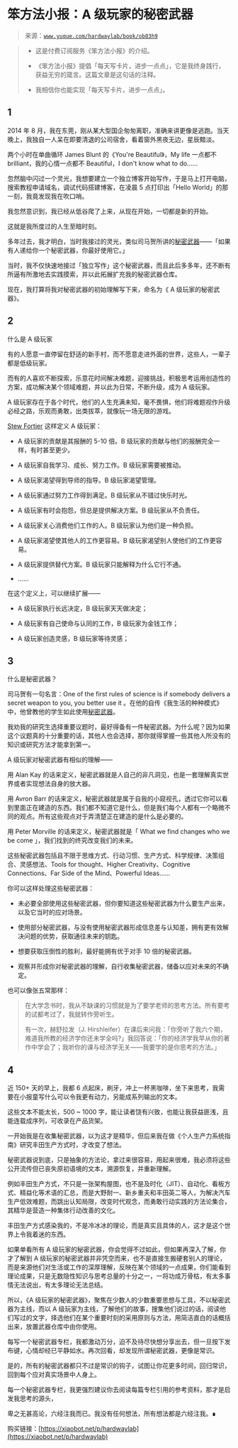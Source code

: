 # 笨方法小报：A 级玩家的秘密武器

> 来源：[`www.yuque.com/hardwaylab/book/ob83h9`](https://www.yuque.com/hardwaylab/book/ob83h9)

> +   这是付费订阅服务《笨方法小报》的介绍。 
> 
> +   《笨方法小报》提倡「每天写卡片，进步一点点」，它是我终身践行，获益无穷的箴言。这篇文章是这句话的注释。 
> 
> +   我相信你也能实现「每天写卡片，进步一点点」。 

## 1

 

2014 年 8 月，我在东莞，刚从某大型国企匆匆离职，准确来讲更像是逃跑。当天晚上，我独自一人呆在即要清退的公司宿舍，看着窗外黑夜无边，星辰黯淡。 

两个小时在单曲循环 James Blunt 的《You're Beautiful》，My life 一点都不 brilliant，我的心情一点都不 Beautiful，I don't know what to do…… 

忽然脑中闪过一个灵光，我想要建立一个独立博客开始写作，于是马上打开电脑，搜索教程申请域名，调试代码搭建博客，在凌晨 5 点打印出「Hello World」的那一刻，我竟发现我在吹口哨。 

我忽然意识到，我已经从低谷爬了上来，从现在开始，一切都是新的开始。 

这就是我所度过的人生至暗时刻。 

多年过去，我才明白，当时我接过的灵光，类似司马贺所讲的[秘密武器](http://www.mesule.com/2016/06/SimonLearn)——「如果有人递给你一个秘密武器，你最好使用它。」 

当时，我不仅快速地接过「独立写作」这个秘密武器，而且此后多多年，还不断有所逼有所激地去实践摸索，并以此拓展扩充我的秘密武器仓库。 

现在，我打算将我对秘密武器的初始理解写下来，命名为《 A 级玩家的秘密武器》。 

## 2

 

什么是 A 级玩家 

有的人愿意一直停留在舒适的新手村，而不愿意走进外面的世界，这些人，一辈子都是低级玩家。 

而有的人喜欢不断探索，乐意花时间解决难题，迎接挑战，积极思考运用创造性的方案，成功解决某个领域难题，并以此为日常，不断升级，成为 A 级玩家。 

A 级玩家存在于各个时代，他们的人生充满未知，毫不畏惧，他们将难题视作升级必经之路，乐观而勇敢，出类拔萃，就像玩一场无限的游戏。 

[Stew Fortier](https://stewfortier.com/a-player-b-player/) 这样定义 A 级玩家： 

+   A 级玩家的贡献是其报酬的 5-10 倍。B 级玩家的贡献与他们的报酬完全一样，有时甚至更少。 

+   A 级玩家自我学习、成长、努力工作。B 级玩家需要被推动。 

+   A 级玩家渴望得到导师的指导。B 级玩家渴望管理。 

+   A 级玩家通过努力工作得到满足。B 级玩家从不错过快乐时光。 

+   A 级玩家有时会抱怨，但总是提供解决方案。B 级玩家从不负责任。 

+   A 级玩家关心消费他们工作的人。B 级玩家认为他们是一种负担。 

+   A 级玩家渴望使其他人的工作更容易。B 级玩家渴望别人使他们的工作更容易。 

+   A 级玩家提供替代方案。B 级玩家只能解释为什么它行不通。 

+   …… 

在这个定义上，可以继续扩展—— 

+   A 级玩家执行长远决定，B 级玩家天天做决定； 

+   A 级玩家有自己使命与认同的工作，B 级玩家为金钱工作； 

+   A 级玩家创造灵感，B 级玩家等待灵感； 

## 3

 

什么是秘密武器？ 

司马贺有一句名言：One of the first rules of science is if somebody delivers a secret weapon to you, you better use it 。在他的自传《我生活的种种模式》中，他曾教他的学生如此使用[秘密武器](https://www.cnfeat.com/blog/2016/12/13/BestVSGood/)。 

我劝我的研究生选择重要议题时，最好得备有一件秘密武器。为什么呢？因为如果这个议题真的十分重要的话，其他人也会选择，那你就得掌握一些其他人所没有的知识或研究方法才能拿到第一。 

A 级玩家对秘密武器有相似的理解—— 

用 Alan Kay 的话来定义，秘密武器就是人自己的非凡洞见，也是一套理解真实世界或者实现想法自身的放大器。 

用 Avron Barr 的话来定义，秘密武器就是属于自我的小窥视孔，透过它你可以看到里面正在建造的东西。我们都不知道它是什么，但是我们每个人都有一个略微不同的观点。所有这些观点对于弄清楚正在建造的是什么是必要的。 

用 Peter Morville 的话来定义，秘密武器就是「 What we find changes who we be come 」，我们找到的终究改变我们的未来。 

这些秘密武器包括且不限于思维方式、行动习惯、生产方式、科学规律、决策组合、灵感想法、Tools for thought、Higher Creativity、Cognitive Connections、Far Side of the Mind、Powerful Ideas…… 

你可以这样处理这些秘密武器： 

+   未必要全部使用这些秘密武器，但你要知道这些秘密武器为什么要生产出来，以及它当时的应对场景。 

+   使用部分秘密武器，与没有使用秘密武器形成信息差与认知差，拥有更有效解决问题的优势，获取通往未来的钥匙。 

+   想要获取压倒性的胜利，最好能拥有优于对手 10 倍的秘密武器。 

+   观察并形成你对秘密武器的理解，自行收集秘密武器，储备以应对未来的不确定。 

也可以像张五常那样： 

> 在大学念书时，我从不缺课的习惯就是为了要学老师的思考方法。所有要考的试都考过了，我就转作旁听生。 
> 
> 有一次，赫舒拉发（J. Hirshleifer）在课后来问我：「你旁听了我六个期，难道我所教的经济学你还未学全吗?」我回答说：「你的经济学我早从你的著作中学会了；我听你的课与经济学无关——我要学的是你思考的方法。」 

## 4

 

近 150+ 天的早上，我都 6 点起床，刷牙，冲上一杯黑咖啡，坐下来思考，我需要在小报童写什么可以令我更有动力，另能成系列输出的文本。 

这些文本不能太长，500 ~ 1000 字，能让读者饶有兴致，也能让我获益匪浅，且能连载成序列，可收录在产品货架。 

一开始我是在收集秘密武器，以为这才是精华，但后来我在做《个人生产力系统指南》研究丰田生产方式时，才改变了想法。 

秘密武器说到底，只是抽象的方法论，拿过来很容易，用起来很难，我必须将这些公开流传但已丧失原初语境的文本，溯源恢复，并重新理解。 

例如丰田生产方式，不只是一张架构屋图，也不是及时化（JIT）、自动化、看板方式、精益化等术语的汇总，而是大野耐一、新乡重夫和丰田英二等人，为解决汽车生产低效难题，而跳出认知局限，改变时代观念，而勇敢行动实践的方法论集合，其精华是营造一种集体行动改善的文化。 

丰田生产方式感染我的，不是冷冰冰的理论，而是真实且具体的人，这才是这个世界上令我着迷的东西。 

如果单看所有 A 级玩家的秘密武器，你会觉得不过如此，但如果再深入了解，你才了解到 A 级玩家的秘密武器并非凭空而来，也不是直接生搬硬套别人的理论，而是来源他们对生活或工作的深厚理解，反映在某个领域的一点成果，你们能看到理论成果，只是无数隐性知识与思考总量的十分之一，一将功成万骨枯，有太多事情无法说出，有太多理论无法总结。 

所以，《A 级玩家的秘密武器》，聚焦在少数人的少数重要思想与工具，不以秘密武器为主线，而以 A 级玩家为主线，了解他们的故事，搜集他们说过的话，阅读他们写过的文字，择选他们在某个重要时刻的采用原则与方法，用简洁直白的话概括出来，放置武器仓库中由你使用。 

每写一个秘密武器专栏，我都激动万分，迫不及待尽快想分享出去，但一旦按下发布键，心情却经已平静如水。再次回看，却发现所谓秘密武器，更像是常识。 

是的，所有的秘密武器都只不过是常识的钩子，试图让你花更多时间，回归常识，回到每个应对真实场景中人身上。 

每一个秘密武器专栏，我更强烈建议你去阅读每篇专栏引用的参考资料，那才是启发我思考的源头， 

卑之无甚高论，六经注我而已。我没有任何想法，所有想法都是六经注我。∎ 

购买链接：[https://xiaobot.net/p/hardwaylab](https://xiaobot.net/p/hardwaylab) 

